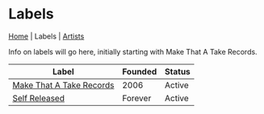 # Labels

[Home](index.md) | Labels | [Artists](artists.md)

Info on labels will go here, initially starting with Make That A Take Records.

| Label | Founded | Status |
|--- | --- | --- |
| [Make That A Take Records](labels/make-that-a-take.md) | 2006 | Active |
| [Self Released](labels/self-released.md) | Forever | Active |

